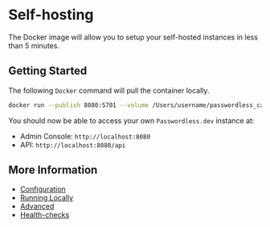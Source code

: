 # Self-hosting

The Docker image will allow you to setup your self-hosted instances in less than 5 minutes.

## Getting Started

The following `Docker` command will pull the container locally.

```bash
docker run --publish 8080:5701 --volume /Users/username/passwordless_cache:/etc/bitwarden_passwordless --env BWP_DOMAIN_API_PORT=8080 bitwarden/passwordless
```

You should now be able to access your own `Passwordless.dev` instance at:
* Admin Console: `http://localhost:8080`
* API: `http://localhost:8080/api`

## More Information

* [Configuration](self-hosting/configuration)
* [Running Locally](self-hosting/running-locally) <Badge text="example" type="warning"/>
* [Advanced](self-hosting/advanced)
* [Health-checks](self-hosting/health-checks)
